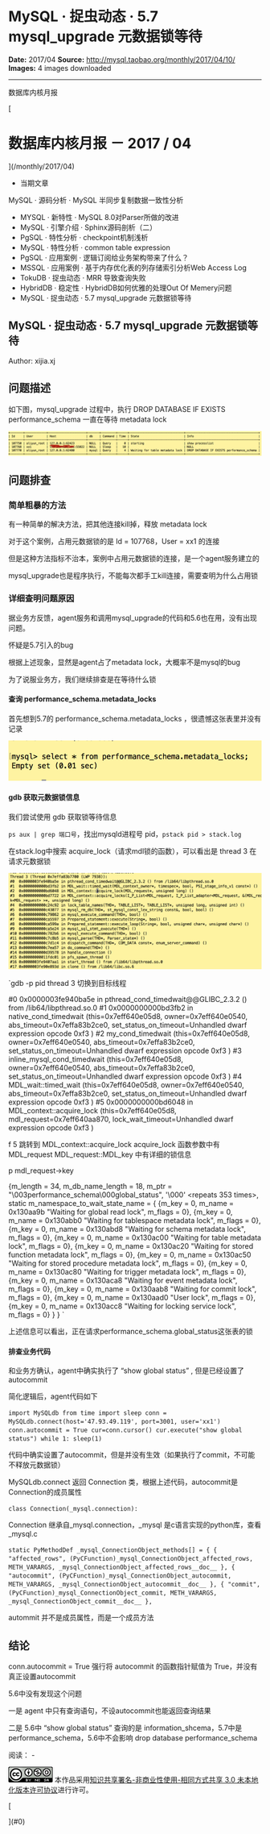 # MySQL · 捉虫动态 · 5.7 mysql_upgrade 元数据锁等待

**Date:** 2017/04
**Source:** http://mysql.taobao.org/monthly/2017/04/10/
**Images:** 4 images downloaded

---

数据库内核月报

 [
 # 数据库内核月报 － 2017 / 04
 ](/monthly/2017/04)

 * 当期文章

 MySQL · 源码分析 · MySQL 半同步复制数据一致性分析
* MYSQL · 新特性 · MySQL 8.0对Parser所做的改进
* MySQL · 引擎介绍 · Sphinx源码剖析（二）
* PgSQL · 特性分析 · checkpoint机制浅析
* MySQL · 特性分析 · common table expression
* PgSQL · 应用案例 · 逻辑订阅给业务架构带来了什么？
* MSSQL · 应用案例 · 基于内存优化表的列存储索引分析Web Access Log
* TokuDB · 捉虫动态 · MRR 导致查询失败
* HybridDB · 稳定性 · HybridDB如何优雅的处理Out Of Memery问题
* MySQL · 捉虫动态 · 5.7 mysql_upgrade 元数据锁等待

 ## MySQL · 捉虫动态 · 5.7 mysql_upgrade 元数据锁等待 
 Author: xijia.xj 

 ## 问题描述

如下图，mysql_upgrade 过程中，执行 DROP DATABASE IF EXISTS performance_schema 一直在等待 metadata lock

![屏幕快照 2017-04-01 14.30.03.png](.img/1a1e628bebe4_bb79bcbc22bc96275bb4a84df907f5c4.png)

## 问题排查

### 简单粗暴的方法

有一种简单的解决方法，把其他连接kill掉，释放 metadata lock

对于这个案例，占用元数据锁的是 Id = 107768，User = xx1 的连接

但是这种方法指标不治本，案例中占用元数据锁的连接，是一个agent服务建立的

mysql_upgrade也是程序执行，不能每次都手工kill连接，需要查明为什么占用锁

### 详细查明问题原因

据业务方反馈，agent服务和调用mysql_upgrade的代码和5.6也在用，没有出现问题。

怀疑是5.7引入的bug

根据上述现象，显然是agent占了metadata lock，大概率不是mysql的bug

为了说服业务方，我们继续排查是在等待什么锁

#### 查询 performance_schema.metadata_locks

首先想到5.7的 performance_schema.metadata_locks ，很遗憾这张表里并没有记录

![screenshot.png](.img/d005e83583b8_7aea4cc1d470a133d48350ceea547d7c.png)

#### gdb 获取元数据锁信息

我们尝试使用 gdb 获取锁等待信息

`ps aux | grep 端口号`，找出mysqld进程号 pid，`pstack pid > stack.log`

在stack.log中搜索 acquire_lock（请求mdl锁的函数），可以看出是 thread 3 在请求元数据锁

![screenshot.png](.img/49759f953ce6_8d5aa0bf7e1e8500af4184c4e2ef18f4.png)

`gdb -p pid
thread 3
切换到目标线程

#0 0x0000003fe940ba5e in pthread_cond_timedwait@@GLIBC_2.3.2 () from /lib64/libpthread.so.0
#1 0x0000000000bd3fb2 in native_cond_timedwait (this=0x7eff640e05d8, owner=0x7eff640e0540, abs_timeout=0x7effa83b2ce0, set_status_on_timeout=Unhandled dwarf expression opcode 0xf3
) 
#2 my_cond_timedwait (this=0x7eff640e05d8, owner=0x7eff640e0540, abs_timeout=0x7effa83b2ce0, set_status_on_timeout=Unhandled dwarf expression opcode 0xf3
) 
#3 inline_mysql_cond_timedwait (this=0x7eff640e05d8, owner=0x7eff640e0540, abs_timeout=0x7effa83b2ce0, set_status_on_timeout=Unhandled dwarf expression opcode 0xf3
) 
#4 MDL_wait::timed_wait (this=0x7eff640e05d8, owner=0x7eff640e0540, abs_timeout=0x7effa83b2ce0, set_status_on_timeout=Unhandled dwarf expression opcode 0xf3
) 
#5 0x0000000000bd6048 in MDL_context::acquire_lock (this=0x7eff640e05d8, mdl_request=0x7eff640aa870, lock_wait_timeout=Unhandled dwarf expression opcode 0xf3
) 

f 5
跳转到 MDL_context::acquire_lock
acquire_lock 函数参数中有 MDL_request
MDL_request::MDL_key 中有详细的锁信息

p mdl_request->key

{m_length = 34, m_db_name_length = 18, m_ptr = "\003performance_schema\000global_status", '\000' <repeats 353 times>, static m_namespace_to_wait_state_name = \{ \{m_key = 0, 
 m_name = 0x130aa9b "Waiting for global read lock", m_flags = 0}, {m_key = 0, m_name = 0x130abb0 "Waiting for tablespace metadata lock", m_flags = 0}, {m_key = 0, 
 m_name = 0x130abd8 "Waiting for schema metadata lock", m_flags = 0}, {m_key = 0, m_name = 0x130ac00 "Waiting for table metadata lock", m_flags = 0}, {m_key = 0, 
 m_name = 0x130ac20 "Waiting for stored function metadata lock", m_flags = 0}, {m_key = 0, m_name = 0x130ac50 "Waiting for stored procedure metadata lock", m_flags = 0}, {m_key = 0, 
 m_name = 0x130ac80 "Waiting for trigger metadata lock", m_flags = 0}, {m_key = 0, m_name = 0x130aca8 "Waiting for event metadata lock", m_flags = 0}, {m_key = 0, 
 m_name = 0x130aab8 "Waiting for commit lock", m_flags = 0}, {m_key = 0, m_name = 0x130aad0 "User lock", m_flags = 0}, {m_key = 0, m_name = 0x130acc8 "Waiting for locking service lock", 
 m_flags = 0} } }
`

上述信息可以看出，正在请求performance_schema.global_status这张表的锁

#### 排查业务代码

和业务方确认，agent中确实执行了 “show global status” , 但是已经设置了autocommit

简化逻辑后，agent代码如下

`import MySQLdb
from time import sleep
conn = MySQLdb.connect(host='47.93.49.119', port=3001, user='xx1')
conn.autocommit = True
cur=conn.cursor()
cur.execute("show global status")
while 1:
 sleep(1)
`

代码中确实设置了autocommit，但是并没有生效（如果执行了commit，不可能不释放元数据锁）

MySQLdb.connect 返回 Connection 类，根据上述代码，autocommit是 Connection的成员属性

`class Connection(_mysql.connection):
`

Connection 继承自_mysql.connection，_mysql 是c语言实现的python库，查看_mysql.c

`static PyMethodDef _mysql_ConnectionObject_methods[] = {
 {
 "affected_rows",
 (PyCFunction)_mysql_ConnectionObject_affected_rows,
 METH_VARARGS,
 _mysql_ConnectionObject_affected_rows__doc__
 },
 {
 "autocommit",
 (PyCFunction)_mysql_ConnectionObject_autocommit,
 METH_VARARGS,
 _mysql_ConnectionObject_autocommit__doc__
 },
 {
 "commit",
 (PyCFunction)_mysql_ConnectionObject_commit,
 METH_VARARGS,
 _mysql_ConnectionObject_commit__doc__
 },
`

autommit 并不是成员属性，而是一个成员方法

## 结论
conn.autocommit = True 强行将 autocommit 的函数指针赋值为 True，并没有真正设置autocommit

5.6中没有发现这个问题

一是 agent 中只有查询语句，不设autocommit也能返回查询结果

二是 5.6中 “show global status” 查询的是 information_shcema，5.7中是performance_schema，5.6中不会影响 drop database performance_schema

 阅读： - 

[![知识共享许可协议](.img/8232d49bd3e9_88x31.png)](http://creativecommons.org/licenses/by-nc-sa/3.0/)
本作品采用[知识共享署名-非商业性使用-相同方式共享 3.0 未本地化版本许可协议](http://creativecommons.org/licenses/by-nc-sa/3.0/)进行许可。

 [

 ](#0)